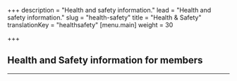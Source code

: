 +++
description = "Health and safety information."
lead = "Health and safety information."
slug = "health-safety"
title = "Health & Safety"
translationKey = "healthsafety"
[menu.main]
weight = 30

+++
## Health and Safety information for members

***